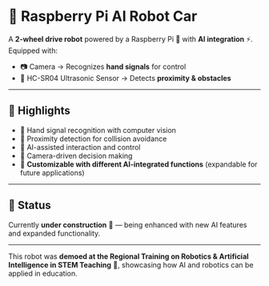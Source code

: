 # 🤖 Raspberry Pi AI Robot Car  

A **2-wheel drive robot** powered by a Raspberry Pi 🥧 with **AI integration** ⚡.  
Equipped with:  
- 📷 Camera → Recognizes **hand signals** for control  
- 📡 HC-SR04 Ultrasonic Sensor → Detects **proximity & obstacles**  

---

## 🌟 Highlights  
- 🤝 Hand signal recognition with computer vision  
- 🛑 Proximity detection for collision avoidance  
- 📡 AI-assisted interaction and control  
- 🎥 Camera-driven decision making  
- 🧩 **Customizable with different AI-integrated functions** (expandable for future applications)  

---

## 🚧 Status  
Currently **under construction** 🚧 — being enhanced with new AI features and expanded functionality.  

---

This robot was **demoed at the Regional Training on Robotics & Artificial Intelligence in STEM Teaching** 🏫, showcasing how AI and robotics can be applied in education.  
